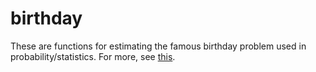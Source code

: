 birthday
========================================================

These are functions for estimating the famous birthday problem used in probability/statistics. For more, see  [this](http://mbrussell.github.io/matthew/docs/Russell_2013_PigeonsFacebookAndTheBirthdayProblem.pdf). 

